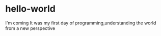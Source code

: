 # hello-world
I'm coming 
It was my first day of programming,understanding the world from a new perspective 
